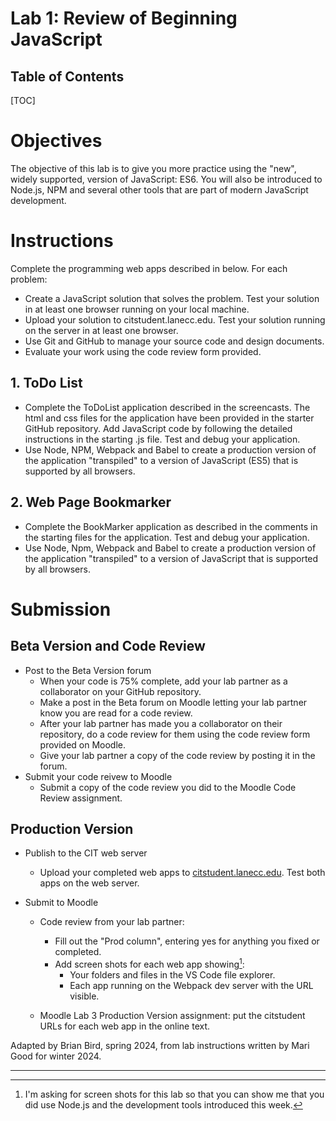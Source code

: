 <h1>Lab 1: Review of Beginning JavaScript</h1>

<h2>Table of Contents</h2>

[TOC]

# Objectives

The objective of this lab is to give you more practice using the "new", widely supported,  version of JavaScript: ES6. You will also be introduced to Node.js, NPM and several other tools that are part of modern JavaScript development. 

# Instructions

Complete the programming web apps described in below. For each problem:

- Create a JavaScript solution that solves the problem. Test your solution in at least one browser running on your local machine.
- Upload your solution to citstudent.lanecc.edu. Test your solution running on the server in at least one browser.
- Use Git and GitHub to manage your source code and design documents.
- Evaluate your work using the code review form provided.

## 1. ToDo List

- Complete the ToDoList application described in the screencasts. The html and css files for the application have been provided in the starter GitHub repository. Add JavaScript code by following the detailed instructions in the starting .js file. Test and debug your application.
- Use Node, NPM, Webpack and Babel to create a production version of the  application "transpiled" to a version of JavaScript (ES5) that is supported by all browsers.

## 2. Web Page Bookmarker

- Complete the BookMarker application as described in the comments in the starting files for the application. Test and debug your application.
- Use Node, Npm, Webpack and Babel to create a production version of the  application "transpiled" to a version of JavaScript that is supported by all browsers.

# Submission

## Beta Version and Code Review

- Post to the Beta Version forum
  - When your code is 75% complete, add your lab partner as a collaborator on your GitHub repository.
  - Make a post in the Beta forum on Moodle letting your lab partner know you are read for a code review.
  - After your lab partner has made you a collaborator on their repository, do a code review for them using the code review form provided on Moodle.
  - Give your lab partner a copy of the code review by posting it in the forum.
- Submit your code reivew to Moodle
  - Submit a copy of the code review you did to the Moodle Code Review assignment.

## Production Version

- Publish to the CIT web server  
  - Upload your completed web apps to [citstudent.lanecc.edu](http://citstudent.lanecc.edu).  Test both apps on the web server.  

- Submit to Moodle

  - Code review from your lab partner: 
    - Fill out the "Prod column", entering yes for anything you fixed or completed.
    - Add screen shots for each web app showing[^1]:
      - Your folders and files in the VS Code file explorer.
      - Each app running on the Webpack dev server with the URL visible. 


  - Moodle Lab 3 Production Version assignment:  put the citstudent URLs for each web app in the online text.




[^1]: I'm asking for screen shots for this lab so that you can show me that you did use Node.js and the development tools introduced this week.

Adapted by Brian Bird, spring 2024, from lab instructions written by Mari Good for winter 2024.

---